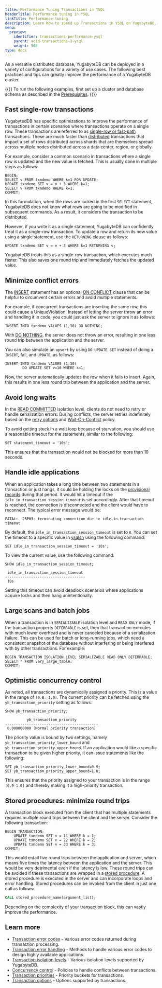 ```yaml
---
title: Performance Tuning Transactions in YSQL
headerTitle: Performance tuning in YSQL
linkTitle: Performance tuning
description: Learn how to speed up Transactions in YSQL on YugabyteDB.
menu:
  preview:
    identifier: transactions-performance-ysql
    parent: acid-transactions-1-ysql
    weight: 568
type: docs
---
```


As a versatile distributed database, YugabyteDB can be deployed in a variety of configurations for a variety of use cases. The following best practices and tips can greatly improve the performance of a YugabyteDB cluster.

{{<note title="Setup">}}
To run the following examples, first set up a cluster and database schema as described in the [Prerequisites](../transactions-retries-ysql/#prerequisites).
{{</note>}}

## Fast single-row transactions

YugabytedDB has specific optimizations to improve the performance of transactions in certain scenarios where transactions operate on a single row. These transactions are referred to as [single-row or fast-path](../../../../architecture/transactions/single-row-transactions/) transactions. These are much faster than [distributed](../../../../architecture/transactions/distributed-txns/) transactions that impact a set of rows distributed across shards that are themselves spread across multiple nodes distributed across a data center, region, or globally.

For example, consider a common scenario in transactions where a single row is updated and the new value is fetched. This is usually done in multiple steps as follows:

```plpgsql
BEGIN;
SELECT v FROM txndemo WHERE k=1 FOR UPDATE;
UPDATE txndemo SET v = v + 3 WHERE k=1;
SELECT v FROM txndemo WHERE k=1;
COMMIT;
```

In this formulation, when the rows are locked in the first `SELECT` statement, YugabyteDB does not know what rows are going to be modified in subsequent commands. As a result, it considers the transaction to be distributed.

However, if you write it as a single statement, YugabyteDB can confidently treat it as a single-row transaction. To update a row and return its new value using a single statement, use the `RETURNING` clause as follows:

```plpgsql
UPDATE txndemo SET v = v + 3 WHERE k=1 RETURNING v;
```

YugabyteDB treats this as a single-row transaction, which executes much faster. This also saves one round trip and immediately fetches the updated value.

## Minimize conflict errors

The [INSERT](../../../../api/ysql/the-sql-language/statements/dml_insert/) statement has an optional [ON CONFLICT](../../../../api/ysql/the-sql-language/statements/dml_insert/#on-conflict-clause) clause that can be helpful to circumvent certain errors and avoid multiple statements.

For example, if concurrent transactions are inserting the same row, this could cause a UniqueViolation. Instead of letting the server throw an error and handling it in code, you could just ask the server to ignore it as follows:

```plpgsql
INSERT INTO txndemo VALUES (1,10) DO NOTHING;
```

With [DO NOTHING](../../../../api/ysql/the-sql-language/statements/dml_insert/#conflict-action-1), the server does not throw an error, resulting in one less round trip between the application and the server.

You can also simulate an `upsert` by using `DO UPDATE SET` instead of doing a `INSERT`, fail, and `UPDATE`, as follows:

```plpgsql
INSERT INTO txndemo VALUES (1,10) 
        DO UPDATE SET v=10 WHERE k=1;
```

Now, the server automatically updates the row when it fails to insert. Again, this results in one less round trip between the application and the server.

## Avoid long waits

In the [READ COMMITTED](../../../../architecture/transactions/read-committed/) isolation level, clients do not need to retry or handle serialization errors. During conflicts, the server retries indefinitely based on the [retry options](../../../../architecture/transactions/read-committed/#performance-tuning) and [Wait-On-Conflict](../../../../architecture/transactions/concurrency-control/#wait-on-conflict) policy.

To avoid getting stuck in a wait loop because of starvation, you should use a reasonable timeout for the statements, similar to the following:

```plpgsql
SET statement_timeout = '10s';
```

This ensures that the transaction would not be blocked for more than 10 seconds.

## Handle idle applications

When an application takes a long time between two statements in a transaction or just hangs, it could be holding the locks on the [provisional records](../../../../architecture/transactions/distributed-txns/#provisional-records) during that period. It would hit a timeout if the `idle_in_transaction_session_timeout` is set accordingly. After that timeout is reached, the connection is disconnected and the client would have to reconnect. The typical error message would be:

```output
FATAL:  25P03: terminating connection due to idle-in-transaction timeout
```

By default, the `idle_in_transaction_session_timeout` is set to `0`. You can set the timeout to a specific value in [ysqlsh](../../../../admin/ysqlsh/#starting-ysqlsh) using the following command:

```plpgsql
SET idle_in_transaction_session_timeout = '10s';
```

To view the current value, use the following command:

```plpgsql
SHOW idle_in_transaction_session_timeout;
```

```output
 idle_in_transaction_session_timeout
-------------------------------------
 10s
```

Setting this timeout can avoid deadlock scenarios where applications acquire locks and then hang unintentionally.

## Large scans and batch jobs

When a transaction is in `SERIALIZABLE` isolation level and `READ ONLY` mode, if the transaction property `DEFERRABLE` is set, then that transaction executes with much lower overhead and is never canceled because of a serialization failure. This can be used for batch or long-running jobs, which need a consistent snapshot of the database without interfering or being interfered with by other transactions. For example:

```plpgsql
BEGIN TRANSACTION ISOLATION LEVEL SERIALIZABLE READ ONLY DEFERRABLE;
SELECT * FROM very_large_table;
COMMIT;
```

## Optimistic concurrency control

As noted, all transactions are dynamically assigned a priority. This is a value in the range of `[0.0, 1.0]`. The current priority can be fetched using the `yb_transaction_priority` setting as follows:

```plpgsql
SHOW yb_transaction_priority;
```

```output
          yb_transaction_priority
-------------------------------------------
 0.000000000 (Normal priority transaction)
```

The priority value is bound by two settings, namely `yb_transaction_priority_lower_bound` and `yb_transaction_priority_upper_bound`. If an application would like a specific transaction to be given higher priority, it can issue statements like the following:

```plpgsql
SET yb_transaction_priority_lower_bound=0.9;
SET yb_transaction_priority_upper_bound=1.0;
```

This ensures that the priority assigned to your transaction is in the range `[0.9-1.0]` and thereby making it a high-priority transaction.

## Stored procedures: minimize round trips

A transaction block executed from the client that has multiple statements requires multiple round trips between the client and the server. Consider the following transaction:

```plpgsql
BEGIN TRANSACTION;
    UPDATE txndemo SET v = 11 WHERE k = 1;
    UPDATE txndemo SET v = 22 WHERE k = 2;
    UPDATE txndemo SET v = 33 WHERE k = 3;
COMMIT;
```

This would entail five round trips between the application and server, which means five times the latency between the application and the server. This would be very detrimental even if the latency is low. These round trips can be avoided if these transactions are wrapped in a [stored procedure](../../../../api/ysql/the-sql-language/statements/ddl_create_function/). A stored procedure is executed in the server and can incorporate loops and error handling. Stored procedures can be invoked from the client in just one call as follows:

```sql
CALL stored_procedure_name(argument_list);
```

Depending on the complexity of your transaction block, this can vastly improve the performance.

## Learn more

- [Transaction error codes](../transactions-errorcodes-ysql/) - Various error codes returned during transaction processing.
- [Transaction error handling](../transactions-retries-ysql/) - Methods to handle various error codes to design highly available applications.
- [Transaction isolation levels](../../../../architecture/transactions/isolation-levels/) - Various isolation levels supported by YugabyteDB.
- [Concurrency control](../../../../architecture/transactions/concurrency-control/) - Policies to handle conflicts between transactions.
- [Transaction priorities](../../../../architecture/transactions/transaction-priorities/) - Priority buckets for transactions.
- [Transaction options](../../../../explore/transactions/distributed-transactions-ysql/#transaction-options) - Options supported by transactions.
